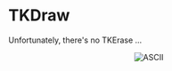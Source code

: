 TKDraw
=======

Unfortunately, there's no TKErase ...

<p align="center">
  <img src="https://github.com/voussoir/else/blob/master/.GitImages/tkdraw.png?raw=true" alt="ASCII"/>
</p>